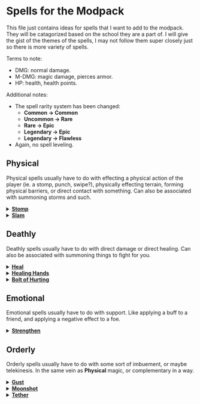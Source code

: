 # Spells for the Modpack
This file just contains ideas for spells that I want to add to the modpack. They will be catagorized based on the school they are a part of. I will give the gist of the themes of the spells, I may not follow them super closely just so there is more variety of spells.

Terms to note:
- DMG: normal damage.
- M-DMG: magic damage, pierces armor.
- HP: health, health points.

Additional notes:
- The spell rarity system has been changed:
  - **Common -> Common**
  - **Uncommon -> Rare**
  - **Rare -> Epic**
  - **Legendary -> Epic**
  - **Legendary -> Flawless**
- Again, no spell leveling.

## Physical
Physical spells usually have to do with effecting a physical action of the player (ie. a stomp, punch, swipe?), physically effecting terrain, forming physical barriers, or direct contact with something. Can also be associated with summoning storms and such.

<details><summary><b><ins>Stomp</ins></b></summary>

```
Stats:
- long cast
- 0.5s cast time
- 10s cooldown
- 2 arcana cost
- common

Info:
- Functions similarly to the stomp spell in base ISS.
- Does 8DMG.
```
</details>

<details><summary><b><ins>Slam</ins></b></summary>

```
Stats:
- instant cast
- 20s cooldown
- 2 arcana cost
- rare

Info:
- Adds downwards velocity to the caster.
- Gives the caster the Heavy effect for 10s.
  - Entities with the Heavy effect are given increased gravity and cannot take fall damage.
  - Any fall damage that would be taken is applied to all entities in a 1.5 block radius.
```
</details>


## Deathly
Deathly spells usually have to do with direct damage or direct healing. Can also be associated with summoning things to fight for you.

<details><summary><b><ins>Heal</ins></b></summary>

```
Stats:
- long cast
- 2s cast time
- 20s cooldown
- 2 arcana cost
- common

Info:
- Heals the player for 6HP.
- Gives off little green particles when cast.
```
</details>

<details><summary><b><ins>Healing Hands</ins></b></summary>

```
Stats:
- instant cast
- 30s cooldown
- 3 arcana cost
- rare

Info:
- Gives the player five charges to cast.
- When a charge is consumed, heal the closest entity that is within 7 blocks in front of you.
- Heals for 3HP.
- Gives off little green particles that shoot out in the direction it was cast.
```
</details>

<details><summary><b><ins>Bolt of Hurting</ins></b></summary>

```
Stats:
- instant cast
- 30s cooldown
- 1 arcana cost
- common

Info:
- Fires off a magic bolt that flies at a similar tragectory as an arrow.
- Deals 6DMG on contact with an entity.
- Dissapates on contact with a surface or an entity.
```
</details>

## Emotional
Emotional spells usually have to do with support. Like applying a buff to a friend, and applying a negative effect to a foe.

<details><summary><b><ins>Strengthen</ins></b></summary>

```
Stats:
- long cast
- 0.5s cast time
- 30s cooldown
- 2 arcana cost
- rare

Info:
- Gives the caster the Strength (I) effect for 20s.
- If targeting an entity, give the entity the Strength (II) effect.
```
</details>

## Orderly
Orderly spells usually have to do with some sort of imbuement, or maybe telekinesis. In the same vein as **Physical** magic, or complementary in a way.

<details><summary><b><ins>Gust</ins></b></summary>

```
Stats:
- instant cast
- 10s cooldown
- 1 arcana cost
- common

Info:
- Adds velocity to the caster in the direction they are looking in.
- Pushes away any entities near the caster by a little bit.
```
</details>

<details><summary><b><ins>Moonshot</ins></b></summary>

```
Stats:
- long cast
- 0.2s cast time
- 20s cooldown
- 2 arcana cost
- rare

Info:
- Cannot be cast without a target entity.
- Adds a bunch of velocity to the entity the caster is targeting, sending them in the direction the caster is facing.
- Makes the target entity able to be effected by kinetic damage.
  - There's an effect in base ISS that does that. I forget what it is called.
```
</details>


<details><summary><b><ins>Tether</ins></b></summary>

```
Stats:
- long cast
- 2s cast time
- 1m cooldown
- 8 arcana cost
- legendary

Info:
- Cannot be cast without a target entity.
- Gives the caster and the target the effect "Tethered".
  - Tethered entities will share any damage they recieve, divided by the amount of tethered entities.
    - X = A / B; where A is the initial damage that would be applied to an entity with the Tethered effect, B is the amount of entities with the Tethered effect, and X is the damage all entities with the Tethered effect would recieve.
```
</details>
